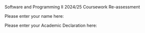 Software and Programming II
2024/25
Coursework Re-assessment 

Please enter your name here:



Please enter your Academic Declaration here:



